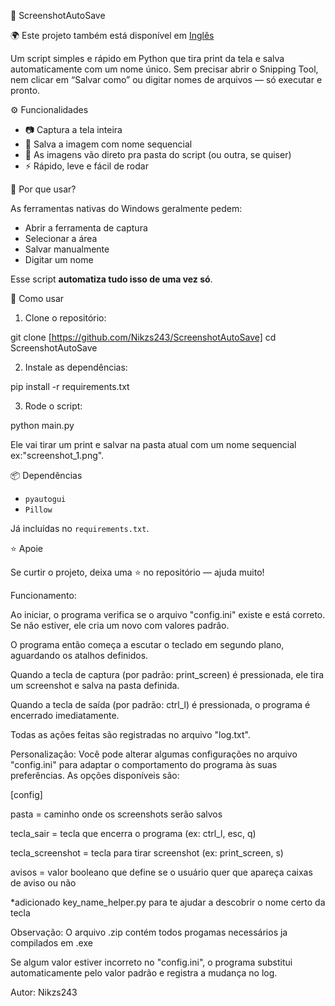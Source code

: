 📸 ScreenshotAutoSave

🌍 Este projeto também está disponível em [Inglês](README.md)

Um script simples e rápido em Python que tira print da tela e salva automaticamente com um nome único. Sem precisar abrir o Snipping Tool, nem clicar em “Salvar como” ou digitar nomes de arquivos — só executar e pronto.

⚙️ Funcionalidades

- 📷 Captura a tela inteira
- 💾 Salva a imagem com nome sequencial
- 📁 As imagens vão direto pra pasta do script (ou outra, se quiser)
- ⚡ Rápido, leve e fácil de rodar


🧠 Por que usar?

As ferramentas nativas do Windows geralmente pedem:
- Abrir a ferramenta de captura
- Selecionar a área
- Salvar manualmente
- Digitar um nome

Esse script **automatiza tudo isso de uma vez só**.


🚀 Como usar

1. Clone o repositório:

git clone [https://github.com/Nikzs243/ScreenshotAutoSave]
cd ScreenshotAutoSave


2. Instale as dependências:

pip install -r requirements.txt


3. Rode o script:

python main.py


Ele vai tirar um print e salvar na pasta atual com um nome sequencial ex:"screenshot_1.png".

📦 Dependências

- `pyautogui`
- `Pillow`

Já incluídas no `requirements.txt`.

⭐ Apoie

Se curtir o projeto, deixa uma ⭐ no repositório — ajuda muito!

Funcionamento:

Ao iniciar, o programa verifica se o arquivo "config.ini" existe e está correto. Se não estiver, ele cria um novo com valores padrão.

O programa então começa a escutar o teclado em segundo plano, aguardando os atalhos definidos.

Quando a tecla de captura (por padrão: print_screen) é pressionada, ele tira um screenshot e salva na pasta definida.

Quando a tecla de saída (por padrão: ctrl_l) é pressionada, o programa é encerrado imediatamente.

Todas as ações feitas são registradas no arquivo "log.txt".

Personalização:
Você pode alterar algumas configurações no arquivo "config.ini" para adaptar o comportamento do programa às suas preferências. As opções disponíveis são:

[config]

pasta = caminho onde os screenshots serão salvos

tecla_sair = tecla que encerra o programa (ex: ctrl_l, esc, q)

tecla_screenshot = tecla para tirar screenshot (ex: print_screen, s)

avisos = valor booleano que define se o usuário quer que apareça caixas de aviso ou não

*adicionado key_name_helper.py para te ajudar a descobrir o nome certo da tecla

Observação:
O arquivo .zip contém todos progamas necessários ja compilados em .exe

Se algum valor estiver incorreto no "config.ini", o programa substitui automaticamente pelo valor padrão e registra a mudança no log.

Autor: Nikzs243

